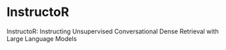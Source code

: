 # InstructoR
InstructoR: Instructing Unsupervised Conversational Dense Retrieval with Large Language Models

